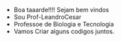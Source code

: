 - Boa taaarde!!!! Sejam bem vindos 
- Sou Prof-LeandroCesar
- Professoe de Biologia e Tecnologia 
- Vamos Criar alguns codigos juntos.



<!---
Prof-LeandroCesar/Prof-LeandroCesar is a ✨ special ✨ repository because its `README.md` (this file) appears on your GitHub profile.
You can click the Preview link to take a look at your changes.
--->
